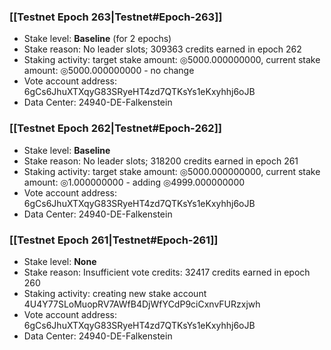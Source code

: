 ### [[Testnet Epoch 263|Testnet#Epoch-263]]
* Stake level: **Baseline** (for 2 epochs)
* Stake reason: No leader slots; 309363 credits earned in epoch 262
* Staking activity: target stake amount: ◎5000.000000000, current stake amount: ◎5000.000000000 - no change
* Vote account address: 6gCs6JhuXTXqyG83SRyeHT4zd7QTKsYs1eKxyhhj6oJB
* Data Center: 24940-DE-Falkenstein
### [[Testnet Epoch 262|Testnet#Epoch-262]]
* Stake level: **Baseline**
* Stake reason: No leader slots; 318200 credits earned in epoch 261
* Staking activity: target stake amount: ◎5000.000000000, current stake amount: ◎1.000000000 - adding ◎4999.000000000
* Vote account address: 6gCs6JhuXTXqyG83SRyeHT4zd7QTKsYs1eKxyhhj6oJB
* Data Center: 24940-DE-Falkenstein
### [[Testnet Epoch 261|Testnet#Epoch-261]]
* Stake level: **None**
* Stake reason: Insufficient vote credits: 32417 credits earned in epoch 260
* Staking activity: creating new stake account 4U4Y77SLoMuopRV7AWfB4DjWfYCdP9ciCxnvFURzxjwh
* Vote account address: 6gCs6JhuXTXqyG83SRyeHT4zd7QTKsYs1eKxyhhj6oJB
* Data Center: 24940-DE-Falkenstein